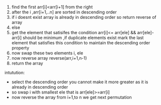 1. find the first arr[i]<arr[i+1] from the right
2. after the i ,arr[i+1,..n] are sorted in descending order
3. if i doesnt exist array is already in descending order so return reverse of array
4. else
5. get the element that satisifes the condition arr[i]<= arr[ele] && arr[ele]-arr[i] should be minimum ,if duplicate elements exist mark the last element that satisfies this condition to maintain the descending order property
6. now swap these two elements i, ele
7. now reverse array reverse(arr,i+1,n-1)
8. return the array
 
 intutution:
*   select the descending order you cannot make it more greater as it is already in descending order
*   so swap i with smallest ele that is arr[ele]>=arr[i]
*   now reverse the array from i+1,to n we get next permutation
